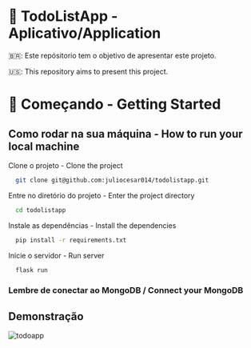 # 💬 TodoListApp - Aplicativo/Application

🇧🇷: Este repósitorio tem o objetivo de apresentar este projeto.

🇺🇸: This repository aims to present this project.

# 📌 Começando - Getting Started

## Como rodar na sua máquina - How to run your local machine

Clone o projeto - Clone the project

```bash
  git clone git@github.com:juliocesar014/todolistapp.git
```

Entre no diretório do projeto - Enter the project directory

```bash
  cd todolistapp
```

Instale as dependências - Install the dependencies

```bash
  pip install -r requirements.txt
```

Inicie o servidor - Run server

```bash
  flask run
```

### Lembre de conectar ao MongoDB / Connect your MongoDB

## Demonstração

![todoapp](https://user-images.githubusercontent.com/105388145/211015819-f65734a9-3b59-4f13-b0ee-7cd298bc3a43.png)

